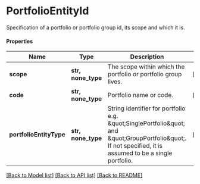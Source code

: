 # PortfolioEntityId

Specification of a portfolio or portfolio group id, its scope and which it is.

#### Properties
Name | Type | Description | Notes
------------ | ------------- | ------------- | -------------
**scope** | **str, none_type** | The scope within which the portfolio or portfolio group lives. | [optional] 
**code** | **str, none_type** | Portfolio name or code. | [optional] 
**portfolioEntityType** | **str, none_type** | String identifier for portfolio e.g. \&quot;SinglePortfolio\&quot; and \&quot;GroupPortfolio\&quot;. If not specified, it is assumed to be a single portfolio. | [optional] 

[[Back to Model list]](../README.md#documentation-for-models) [[Back to API list]](../README.md#documentation-for-api-endpoints) [[Back to README]](../README.md)

